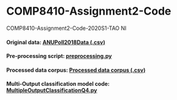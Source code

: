 # COMP8410-Assignment2-Code
COMP8410-Assignment2-Code-2020S1-TAO NI

#### Original data: [ANUPoll2018Data (.csv)](ANUPoll2018Data_CSV_01428.csv)

#### Pre-processing script: [preprocessing.py](preprocessing.py)
#### Processed data corpus: [Processed data corpus (.csv)](preprocessing_data.csv)

#### Multi-Output classification model code: [MultipleOutputClassificationQ4.py](MultipleOutputClassificationQ4.py)
